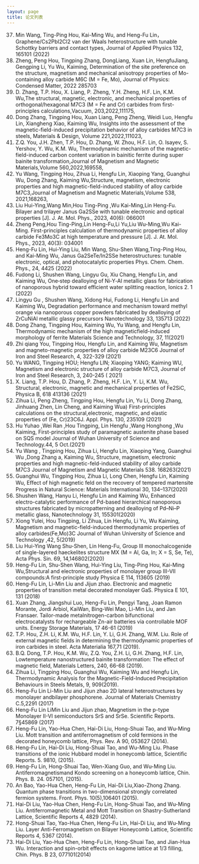```yaml
---
layout: page
title: 论文列表
---
```


37. Min Wang, Ting-Ping Hou, Kai-Ming Wu, and Heng-Fu Lin，Graphene/Cs2PbI2Cl2 van der Waals heterostructure with tunable Schottky barriers and contact types, Journal of Applied Physics 132, 165101 (2022)
36. Zheng, Peng Hou, Tingping Zhang, DongLiang, Xuan  Lin, HengfuJiang, Gengping Li, Yu Wu, Kaiming, Determination of the site preference on the structure, magnetism and mechanical anisotropy properties of Mo-containing alloy carbide M6C (M = Fe, Mo), Journal of Physics: Condensed Matter, 2022 285703
35. D. Zhang, T.P. Hou, X. Liang, P. Zheng, Y.H. Zheng, H.F. Lin, K.M. Wu,The structural, magnetic, electronic, and mechanical properties of orthogonal/hexagonal M7C3 (M = Fe and Cr) carbides from first-principles calculations,Vacuum, 203,2022,111175,
34. Dong Zhang, Tingping Hou, Xuan Liang, Peng Zheng, Weidi Luo, Hengfu Lin, Xiangheng Xiao, Kaiming Wu, Insights into the assessment of the magnetic-field-induced precipitation behavior of alloy carbides M7C3 in steels, Materials & Design,
Volume 221,2022,111023,
33. Z.Q. You, J.H. Zhen, T.P. Hou, D. Zhang, W. Zhou, H.F. Lin, O. Isayev, S. Yershov, Y. Wu, K.M. Wu, Thermodynamic mechanism of the magnetic-field-induced carbon content variation in bainitic ferrite during super bainite transformation,Journal of Magnetism and Magnetic Materials,Volume 560,2022,169558,
32. Yu Wang, Tingping Hou, Zihua Li, Hengfu Lin, Xiaoping Yang, Guanghui Wu, Dong Zhang, Kaiming Wu,Structure, magnetism, electronic properties and high magnetic-field-induced stability of alloy carbide M7C3,Journal of Magnetism and Magnetic Materials,Volume 538, 2021,168263,
31. Liu Hui-Ying,Wang Min,Hou Ting-Ping ,Wu Kai-Ming,Lin Heng-Fu. Bilayer and trilayer Janus Ga2SSe with tunable electronic and optical properties [J]. J. At. Mol. Phys., 2023, 40(6): 066001 
30. Zheng Peng,Hou Ting-Ping,Lin Heng-Fu,Li Yu,Liu Wu-Ming,Wu Kai-Ming. First-principles calculation of thermodynamic properties of alloy carbide Fe3Mo3C at high temperature and pressure [J]. J. At. Mol. Phys., 2023, 40(3): 034001
29. Heng-Fu Lin, Hui-Ying Liu, Min Wang, Shu-Shen Wang,Ting-Ping Hou, and Kai-Ming Wu, Janus Ga2SeTe/In2SSe heterostructures: tunable electronic, optical, and photocatalytic properties Phys. Chem. Chem. Phys., 24, 4425 (2022)
28. Fudong Li, Shushen Wang, Lingyu Gu, Xiu Chang, Hengfu Lin, and Kaiming Wu, One‑step dealloying of Ni‑Y‑Al metallic glass for fabrication of nanoporous hybrid toward efficient water splitting reaction, Ionics 2. 1 (2022)
27. Lingyu Gu , Shushen Wang,  Xidong Hui, Fudong Li, Hengfu Lin and Kaiming Wu, Degradation performance and mechanism toward methyl orange via nanoporous
copper powders fabricated by dealloying of ZrCuNiAl metallic glassy precursors Nanotechnology 33, 135713 (2022)
26. Dong Zhang, Tingping Hou, Kaiming Wu, Yu Wang, and Hengfu Lin, Thermodynamic mechanism of the high magneticfield-induced morphology of ferrite Materials Science and Technology, 37, 11(2021)
25. Zhi qiang You, Tingping Hou, Hengfu Lin, and Kaiming Wu, Magnetism and magneto-magnetic properties of alloy carbide M23C6  Journal of Iron and Steel Research, 4, 322-329 (2021)
24. Yu WANG, Tingping HOU; Hengfu LIN; Xiaoping YANG; Kaiming WU, Magnetism and electronic structure of alloy carbide M7C3,  Journal of Iron and Steel Research, 3, 240-245 ( 2021)
23. X. Liang, T.P. Hou, D. Zhang, P. Zheng, H.F. Lin, Y. Li, K.M. Wu, Structural, electronic, magnetic and mechanical properties of Fe2SiC, Physica B, 618 413136 (2021)
22.  Zihua Li, Peng Zheng, Tingping Hou, Hengfu Lin, Yu Li, Dong Zhang, Jinhuang Zhen, Lin Cheng, and Kaiming Wua) First-principles calculations on the structural,electronic, magnetic, and elastic properties of (Fe, Cr)23C6J. Appl. Phys. 130, 235109 (2021)
21. Hu Yuhao ,Wei Ran ,Hou Tingping, Lin Hengfu ,Wang Honghong ,Wu Kaiming, First-principles study of paramagnetic austenite phase based on SQS model Journal of Wuhan University of Science and Technology.44, 5 Oct.(2021)
20. Yu Wang , Tingping Hou, Zihua Li, Hengfu Lin, Xiaoping Yang, Guanghui Wu ,Dong Zhang a, Kaiming Wu, Structure, magnetism, electronic properties and high magnetic-feld-induced stability of alloy carbide M7C3 Journal of Magnetism and Magnetic Materials 538. 168263(2021)
19. Guanghui Wu, Tingping Hou, Zihua Li, Long Chen, Hengfu Lin, Kaiming Wu, Eﬀect of high magnetic feld on the recovery of tempered martensite  Progress in Natural Science: Materials International 30, 134–137(2020)
18. Shushen Wang, Hanyu Li, Hengfu Lin and Kaiming Wu, Enhanced electro-catalytic performance of Pd-based hierarchical nanoporous structures fabricated by micropatterning and dealloying of Pd–Ni–P metallic glass, Nanotechnology 31,  155301(2020)
17. Xiong Yulei, Hou Tingping, Li Zihua, Lin Hengfu, Li Yu, Wu Kaiming, Magnetism and magnetic-field-induced thermodynamic properties of alloy carbides(Fe,Mo)3C Journal of Wuhan University of Science and Technology ,42, 5(2019)
16. Liu Hui-Ying Wang Shu-Shen, Lin Heng-Fu, Group III monochalcogenide of single-layered haeckelites structure MX (M = Al, Ga, In; X = S, Se, Te), Acta Phys. Sin. 69, 14,146802(2020)
15. Heng-Fu Lin, Shu-Shen Wang, Hui-Ying Liu, Ting-Ping Hou, Kai-Ming Wu,Structural and electronic properties of monolayer group III-VII compounds:A first-principle study Physica E 114, 113605 (2019)
14. Heng-Fu Lin, Li-Min Liu and Jijun zhao. Electronic and magnetic properties of transition metal decorated monolayer GaS. Physica E 101, 131 (2018)
13. Xuan Zhang, Jiangshui Luo, Heng-Fu Lin, Pengyi Tang, Joan Ramon Morante, Jordi Arbiol, KaiWan, Bing-Wei Mao, Li-Min Liu, and Jan Fransaer. Tailor-made metalnitrogen-carbon bifunctional electrocatalysts for rechargeable Zn-air batteries via controllable MOF units. Energy Storage Materials, 17 46-61 (2019)
12. T.P. Hou, Z.H. Li, K.M. Wu, H.F. Lin, Y. Li, G.H. Zhang, W.M. Liu. Role of external magnetic fields in determining the thermodynamic properties of iron carbides in steel. Acta Materialia 167,71 (2019).
11. B.Q. Dong, T.P. Hou, K.M. Wu, Z.Q. You, Z.H. Li, G.H. Zhang, H.F. Lin, Lowtemperature nanostructured bainite transformation: The effect of magnetic field, Materials Letters, 240, 66-68 (2019).
10. Zihua Li, Tingping Hou, Guanghui Wu, Kaiming Wu and Hengfu Lin, Thermodynamic Analysis for the Magnetic-Field-Induced Precipitation Behaviours in Steels Metals, 9, 909(2019).
9. Heng-Fu Lin Li-Min Liu and Jijun zhao 2D lateral heterostructures by monolayer andbilayer phosphorene. Journal of Materials Chemistry C.5,2291 (2017)
8. Heng-Fu Lin LiMin Liu and Jijun zhao, Magnetism in the p-type Monolayer II-VI semiconductors SrS and SrSe. Scientific Reports. 7§45869 (2017)
7. Heng-Fu Lin, Yao-Hua Chen, Hai-Di Liu, Hong-Shuai Tao, and Wu-Ming Liu. Mott transition and antiferromagnetism of cold fermions in the decorated honeycomb lattice, Phys. Rev. A 90, 053627 (2014).
6. Heng-Fu Lin, Hai-Di Liu, Hong-Shuai Tao, and Wu-Ming Liu. Phase transitions of the ionic Hubbard model in honeycomb lattice, Scientific Reports. 5. 9810, (2015).
5. Heng-Fu Lin, Hong-Shuai Tao, Wen-Xiang Guo, and Wu-Ming Liu. Antiferromagnetismand Kondo screening on a honeycomb lattice, Chin. Phys. B. 24. 057101, (2015).
4. An Bao, Yao-Hua Chen, Heng-Fu Lin, Hai-Di Liu,Xiao-Zhong Zhang. Quantum phase transitions in two-dimensional strongly correlated fermion systems. Front. Phys. 10(5),106401 (2015).
3. Hai-Di Liu, Yao-Hua Chen, Heng-Fu Lin, Hong-Shuai Tao, and Wu-Ming Liu. Antiferromagnetic Metal and Mott Transition on Shastry-Sutherland Lattice, Scientific Reports 4, 4829 (2014).
2. Hong-Shuai Tao, Yao-Hua Chen, Heng-Fu Lin, Hai-Di Liu, and Wu-Ming Liu. Layer Anti-Ferromagnetism on Bilayer Honeycomb Lattice, Scientific Reports 4, 5367 (2014).
1. Hai-Di Liu, Yao-Hua Chen, Heng-Fu Lin, Hong-Shuai Tao, and Jian-Hua Wu. Interaction and spin-orbit effects on kagome lattice at 1/3 filling, Chin. Phys. B 23, 077101(2014)




